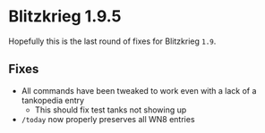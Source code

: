 # Blitzkrieg 1.9.5

Hopefully this is the last round of fixes for Blitzkrieg `1.9`.

## Fixes

- All commands have been tweaked to work even with a lack of a tankopedia entry
  - This should fix test tanks not showing up
- `/today` now properly preserves all WN8 entries
